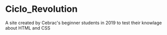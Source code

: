 # Ciclo_Revolution
 A site created by Cebrac's beginner students in 2019 to test their knowlage about HTML and CSS
